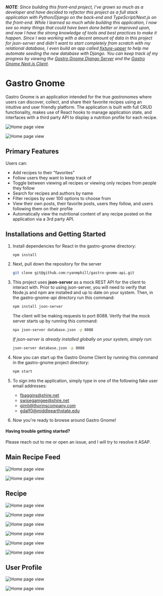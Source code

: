 _**NOTE**: Since building this front-end project, I've grown so much as a developer and have decided to refactor this project as a full stack application with Python/Django on the back-end and TypeScript/Next.js on the front-end. While I learned so much while building this application, I now see so many things that could have been done better or improved upon, and now I have the strong knowledge of tools and best practices to make it happen. Since I was working with a decent amount of data in this project for json-server and didn't want to start completely from scratch with my relational database, I even build an app called [fixture-upper](https://github.com/ryanmphill/fixture-upper) to help me automate seeding the new database with Django. You can keep track of my progress by viewing the [Gastro Gnome Django Server](https://github.com/ryanmphill/gastro-django-server) and the [Gastro Gnome Next.js Client](https://github.com/ryanmphill/gastro-gnome-next-client)._
# Gastro Gnome

Gastro Gnome is an application intended for the true _gastronomes_ where users can discover, collect, and share their favorite recipes using an intuitive and user friendly platform. The application is built with full CRUD functionality, makes use of React hooks to manage application state, and interfaces with a third party API to display a nutrition profile for each recipe.

![Home page view](public/screenCaptures/gastro-scrnsht-home.png)

![Home page view](public/screenCaptures/gastro-scrnsht-m.png)

## Primary Features
Users can:
 - Add recipes to their "favorites"
 - Follow users they want to keep track of
 - Toggle between viewing all recipes or viewing only recipes from    people they follow
 - Search for recipes and authors by name
 - Filter recipes by over 100 options to choose from
 - View their own posts, their favorite posts, users they follow, and  users following them on their profile
 - Automatically view the nutritional content of any recipe posted on the application via a 3rd party API.

 ## Installations and Getting Started

1.  Install dependencies for React in the gastro-gnome directory:

    ```bash
    npm install
    ```

2.  Next, pull down the repository for the server

    ```bash
    git clone git@github.com:ryanmphill/gastro-gnome-api.git
    ```

3.  This project uses **json-server** as a mock REST API for the client to interact with. Prior to using json-server, you will need to verify that Node.js and npm are installed and up to date on your system. Then, in the gastro-gnome-api directory run this command:

    ```bash
    npm install json-server
    ```

    The client will be making requests to port 8088. Verify that the mock server starts up by running this command:

    ```bash
    npx json-server database.json -p 8088
    ```
    _If json-server is already installed globally on your system, simply run:_
    ```bash
    json-server database.json -p 8088
    ```
4.  Now you can start up the Gastro Gnome Client by running this command in the gastro-gnome project directory:

    ```bash
    npm start
    ```

5.  To sign into the application, simply type in one of the following fake user email addresses:

    - fbaggins@shire.net
    - swisegamgee@shire.net
    - gimli@thorinscompany.com
    - gdalf0@middleearthstate.edu

6.  Now you're ready to browse around Gastro Gnome!

#### Having trouble getting started?
Please reach out to me or open an issue, and I will try to resolve it ASAP.

## Main Recipe Feed

![Home page view](public/screenCaptures/gastro-scrnsht-recipelist.png)

![Home page view](public/screenCaptures/gastro-scrnsht-recipelist-m.png)

## Recipe

![Home page view](public/screenCaptures/gastro-scrnsht-recipe1.png)

![Home page view](public/screenCaptures/gastro-scrnsht-recipe1-m.png)

![Home page view](public/screenCaptures/gastro-scrnsht-recipe2.png)

![Home page view](public/screenCaptures/gastro-scrnsht-recipe2-m.png)

![Home page view](public/screenCaptures/gastro-scrnsht-recipe3.png)

![Home page view](public/screenCaptures/gastro-scrnsht-recipe3-m.png)

## User Profile

![Home page view](public/screenCaptures/gastro-scrnsht-profile.png)

![Home page view](public/screenCaptures/gastro-scrnsht-profile-m.png)
